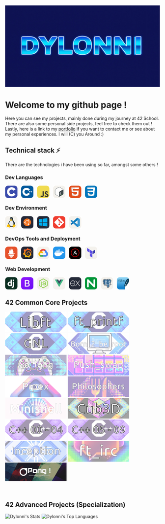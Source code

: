 <!--
**Dylonni/Dylonni** is a ✨ _special_ ✨ repository because its `README.md` (this file) appears on your GitHub profile.

Here are some ideas to get you started:

- 🔭 I’m currently working on ...
- 🌱 I’m currently learning ...
- 👯 I’m looking to collaborate on ...
- 🤔 I’m looking for help with ...
- 💬 Ask me about ...
- 📫 How to reach me: ...
- 😄 Pronouns: ...
- ⚡ Fun fact: ...
-->
![HELLO](./screenshots/banner.png)
# Welcome to my github page !

Here you can see my projects, mainly done during my journey at 42 School.  
There are also some personal side projects, feel free to check them out !  
Lastly, here is a link to my [portfolio](https://dylonni.me) if you want to contact me or see about my personal experiences. I will (C) you Around :)

## Technical stack ⚡  

There are the technologies i have been using so far, amongst some others ! 

### Dev Languages

<div style="display: flex; gap: 12px;">
    <img src="./screenshots/c.svg" alt="C" width="40" height="40">
    <img src="./screenshots/cpp.svg" alt="CPP" width="40" height="40">
    <img src="./screenshots/javascript.svg" alt="JAVASCRIPT" width="40" height="40">
    <img src="./screenshots/bash.svg" alt="BASH" width="40" height="40">
    <img src="./screenshots/html.svg" alt="HTML" width="40" height="40">
    <img src="./screenshots/css.svg" alt="CSS" width="40" height="40">
</div>

### Dev Environment

<div style="display: flex; gap: 12px;"> 
    <img src="./screenshots/linux.svg" alt="LINUX" width="40" height="40">
    <img src="./screenshots/ubuntu.svg" alt="UBUNTU" width="40" height="40">
    <img src="./screenshots/windows.svg" alt="WINDOWS" width="40" height="40">
    <img src="./screenshots/git.svg" alt="GIT" width="40" height="40">
    <img src="./screenshots/vscode.svg" alt="VSCODE" width="40" height="40">
</div>

### DevOps Tools and Deployment

<div style="display: flex; gap: 12px;"> 
    <img src="./screenshots/prometheus.svg" alt="PROMETHEUS" width="40" height="40">
    <img src="./screenshots/grafana.svg" alt="GRAFANA" width="40" height="40">
    <img src="./screenshots/gcp.svg" alt="GCP" width="40" height="40">
    <img src="./screenshots/docker.svg" alt="DOCKER" width="40" height="40">
    <img src="./screenshots/ansible.svg" alt="ANSIBLE" width="40" height="40">
    <img src="./screenshots/terraform.svg" alt="TERRAFORM" width="40" height="40">
</div>

### Web Development

<div style="display: flex; gap: 12px;"> 
    <img src="./screenshots/django.svg" alt="DJANGO" width="40" height="40">
    <img src="./screenshots/bootstrap.svg" alt="BOOTSTRAP" width="40" height="40">
    <img src="./screenshots/nodejs.svg" alt="NODEJS" width="40" height="40">
    <img src="./screenshots/vuejs.svg" alt="VUEJS" width="40" height="40">
    <img src="./screenshots/expressjs.svg" alt="EXPRESSJS" width="40" height="40">
    <img src="./screenshots/nginx.svg" alt="NGINX" width="40" height="40">
    <img src="./screenshots/postgresql.svg" alt="POSTGRESQL" width="40" height="40">
    <img src="./screenshots/sqlite.svg" alt="SQLITE" width="40" height="40">
</div>


## 42 Common Core Projects

[![LIBFT](./screenshots/libft.png)](https://github.com/Dylonni/42_libft)
[![PRINTF](./screenshots/printf.png)](https://github.com/Dylonni/42_ft_printf)
[![GNL](./screenshots/gnl.png)](https://github.com/Dylonni/42_get_next_line)
[![B2BR](./screenshots/b2br.png)](https://github.com/Dylonni/42_born_2_be_root)
[![SOLONG](./screenshots/slong.png)](https://github.com/Dylonni/42_so_long)
[![PSWAP](./screenshots/pswap.png)](https://github.com/Dylonni/42_push_swap)
[![PIPEX](./screenshots/pipex.png)](https://github.com/Dylonni/42_pipex)
[![PHILO](./screenshots/philo.png)](https://github.com/Dylonni/42_philosophers)
[![MSHELL](./screenshots/minishell.png)](https://github.com/Dylonni/42_minishell)
[![CUBED](./screenshots/cub3d.png)](https://github.com/Dylonni/42_cub3d)
[![CPP04](./screenshots/cpp04.png)](https://github.com/Dylonni/42_CPP_00_to_04)
[![CPP59](./screenshots/cpp59.png)](https://github.com/Dylonni/42_CPP_05_to_09)
[![INCP](./screenshots/incep.png)](https://github.com/Dylonni/42_inception)
[![IRC](./screenshots/irc.png)](https://github.com/Dylonni/42_ft_irc)
[![TRSCD](./screenshots/trans.png)](https://github.com/Dylonni/42_ft_transcendence)  

<br>

## 42 Advanced Projects (Specialization)

![Dylonni's Stats](https://github-readme-stats.vercel.app/api?username=Dylonni&theme=vue-dark&show_icons=true&hide_border=true&count_private=true)
![Dylonni's Top Languages](https://github-readme-stats.vercel.app/api/top-langs/?username=Dylonni&theme=vue-dark&show_icons=true&hide_border=true&layout=compact)
